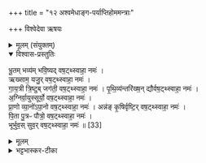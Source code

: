 +++
title = "१२ अश्वमेधाङ्ग-पर्याप्तिहोममन्त्राः"

+++
विश्वेदेवा ऋषयः
<details><summary>मूलम् (संयुक्तम्)</summary>

भू॒तम्भव्य॑म्भवि॒ष्यद्वष॒ट्थ्स्वाहा॒ नम॒ ऋख्साम॒ यजु॒र्वष॒ट्थ्स्वाहा॒ नमो॑ गाय॒त्री त्रि॒ष्टुब्जग॑ती॒ वष॒ट्थ्स्वाहा॒ नम॑ᳶ पृथि॒व्य॑न्तरि॑ख्ष॒न्द्यौर्वष॒ट्थ्स्वाहा॒ नमो॒ऽग्निर्वा॒युस्सूर्यो॒ वष॒ट्थ्स्वाहा॒ नम॑ᳶ प्रा॒णो व्या॒नो॑ऽपा॒नो वष॒ट्थ्स्वाहा॒ नमोऽन्न॑ङ्कृ॒षिर्वृष्टि॒र्वष॒ट्थ्स्वाहा॒ नम॑ᳶ पि॒ता पु॒त्रᳶ पौत्रो॒ वष॒ट्थ्स्वाहा॒ नमो॒ भूर्भुव॒स्सुव॒र्वष॒ट्थ्स्वाहा॒ नमः॑ ॥ [33]  
</details>

<details open><summary>विश्वास-प्रस्तुतिः</summary>

भू॒तम् भव्य॑म् भवि॒ष्यद्  वष॒ट्थ्स्वाहा॒ नमः॑ ।  
ऋख्साम॒ यजु॒र्  वष॒ट्थ्स्वाहा॒ नमः॑ ।  
गा॒य॒त्री त्रि॒ष्टुब्  जग॑ती॒ वष॒ट्थ्स्वाहा॒ नमः॑ ।
पृ॒थि॒व्य॑न्तरि॑ख्ष॒न् द्यौर्वष॒ट्थ्स्वाहा॒ नमः॑ ।  
अ॒ग्निर्वा॒युस्सूर्यो॒ वष॒ट्थ्स्वाहा॒ नमः॑ ।  
प्रा॒णो व्या॒नो॑ऽपा॒नो वष॒ट्थ्स्वाहा॒ नमः॑ ।
अन्न॑ङ् कृ॒षिर्वृष्टि॒र् वष॒ट्थ्स्वाहा॒ नमः॑ ।  
पि॒ता पु॒त्रᳶ पौत्रो॒ वष॒ट्थ्स्वाहा॒ नमः॑ ।  
भूर्भुव॒स् सुव॒र् वष॒ट्थ्स्वाहा॒ नमः॑ ॥ [33]
</details>

<details><summary>मूलम्</summary>

भू॒तम् भव्य॑म् भवि॒ष्यद्  वष॒ट्थ्स्वाहा॒ नमः॑ ।  
ऋख्साम॒ यजु॒र्  वष॒ट्थ्स्वाहा॒ नमः॑ ।  
गा॒य॒त्री त्रि॒ष्टुब्  जग॑ती॒ वष॒ट्थ्स्वाहा॒ नमः॑ ।
पृ॒थि॒व्य॑न्तरि॑ख्ष॒न् द्यौर्वष॒ट्थ्स्वाहा॒ नमः॑ ।  
अ॒ग्निर्वा॒युस्सूर्यो॒ वष॒ट्थ्स्वाहा॒ नमः॑ ।  
प्रा॒णो व्या॒नो॑ऽपा॒नो वष॒ट्थ्स्वाहा॒ नमः॑ ।
अन्न॑ङ् कृ॒षिर्वृष्टि॒र् वष॒ट्थ्स्वाहा॒ नमः॑ ।  
पि॒ता पु॒त्रᳶ पौत्रो॒ वष॒ट्थ्स्वाहा॒ नमः॑ ।  
भूर्भुव॒स् सुव॒र् वष॒ट्थ्स्वाहा॒ नमः॑ ॥ [33]
</details>

<details><summary>भट्टभास्कर-टीका</summary>

1अथ पर्याप्तीर्जुहोति - भूतमित्यादि ॥ वषट् स्वाहा नम इति ब्रह्मणो नामानि । एतैश्च भूतानां सत्यत्वमाख्यायते । एतानि सत्यानीत्यर्थः । एतेभ्यः सत्येभ्यः स्वाहेति शेषः । सत्यविशेषाणां भूतादीनां वाचकविशेषा वषडादयः । विलक्षणवाचकाभिसंवन्धेन च एतेषां वैलक्षण्यं व्याख्यायते । सर्वे निगदसिद्धाः । कालवेदच्छन्दोलोकदेवताप्राणजीवनात्मव्याहृतयः क्रमेण सत्याः प्रतिपाद्यन्ते ॥

इति सप्तमे तृतीये द्वादशोनुवाकः ॥
</details>
